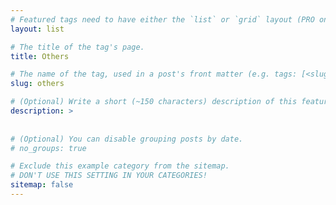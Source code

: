 ```yaml
---
# Featured tags need to have either the `list` or `grid` layout (PRO only).
layout: list

# The title of the tag's page.
title: Others

# The name of the tag, used in a post's front matter (e.g. tags: [<slug>]).
slug: others

# (Optional) Write a short (~150 characters) description of this featured tag.
description: >
  
  
# (Optional) You can disable grouping posts by date.
# no_groups: true

# Exclude this example category from the sitemap.
# DON'T USE THIS SETTING IN YOUR CATEGORIES!
sitemap: false
---
```

